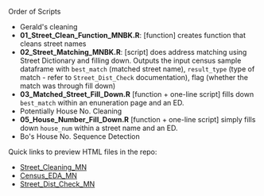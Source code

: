 Order of Scripts
* Gerald's cleaning
* **01_Street_Clean_Function_MNBK.R**: [function] creates function that cleans street names
* **02_Street_Matching_MNBK.R**: [script] does address matching using Street Dictionary and filling down. Outputs the input census sample dataframe with `best_match` (matched street name), `result_type` (type of match - refer to `Street_Dist_Check` documentation), flag (whether the match was through fill down)
* **03_Matched_Street_Fill_Down.R** [function + one-line script] fills down `best_match` within an enuneration page and an ED.
* Potentially House No. Cleaning
* **05_House_Number_Fill_Down.R** [function + one-line script] simply fills down `house_num` within a street name and an ED.
* Bo's House No. Sequence Detection


Quick links to preview HTML files in the repo:

* [Street_Cleaning_MN](http://htmlpreview.github.io/?https://raw.githubusercontent.com/CenterForSpatialResearch/hnyc_census/master/Scripts/Street/Street_Cleaning_MN.html)
* [Census_EDA_MN](http://htmlpreview.github.io/?https://raw.githubusercontent.com/CenterForSpatialResearch/hnyc_census/master/Scripts/Street/Census_EDA_MN.html)
* [Street_Dist_Check_MN](http://htmlpreview.github.io/?https://raw.githubusercontent.com/CenterForSpatialResearch/hnyc_census/master/Scripts/Street/Street_Dist_Check_MN.html)

